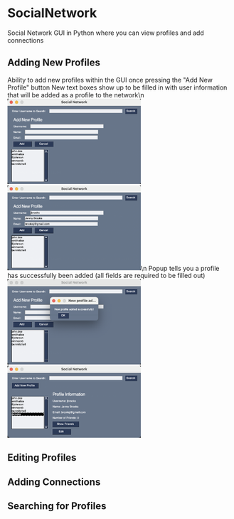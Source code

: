 # SocialNetwork
Social Network GUI in Python where you can view profiles and add connections

## Adding New Profiles
Ability to add new profiles within the GUI once pressing the "Add New Profile" button
New text boxes show up to be filled in with user information that will be added as a profile to the network\n
<img src="images/addNew.png" width="300">
<img src="images/addNew2.png" width="300">\n
Popup tells you a profile has successfully been added (all fields are required to be filled out)
<img src="images/addNewSuccess.png" width="300">
<img src="images/profileAdded.png" width="300">

## Editing Profiles

## Adding Connections

## Searching for Profiles
